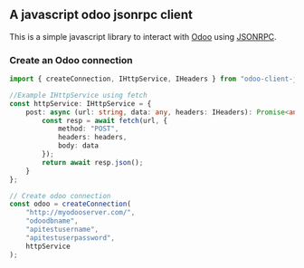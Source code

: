 ## A javascript odoo jsonrpc client

This is a simple javascript library to interact with [Odoo](https://www.odoo.com/) using [JSONRPC](https://www.jsonrpc.org/).

### Create an Odoo connection

```typescript
import { createConnection, IHttpService, IHeaders } from "odoo-client-js";

//Example IHttpService using fetch
const httpService: IHttpService = {
    post: async (url: string, data: any, headers: IHeaders): Promise<any> => {
        const resp = await fetch(url, {
            method: "POST",
            headers: headers,
            body: data
        });
        return await resp.json();
    }
};

// Create odoo connection
const odoo = createConnection(
    "http://myodooserver.com/",
    "odoodbname",
    "apitestusername",
    "apitestuserpassword",
    httpService
);
```
